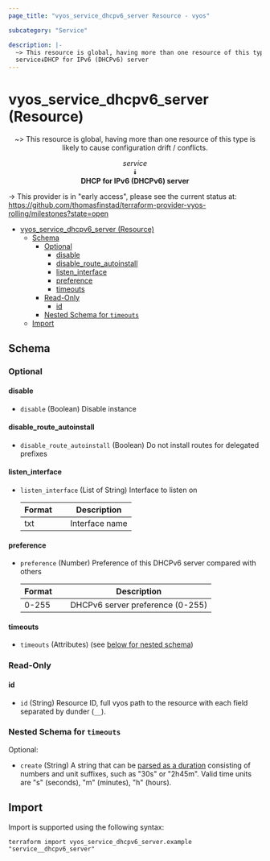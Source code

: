 ```yaml
---
page_title: "vyos_service_dhcpv6_server Resource - vyos"

subcategory: "Service"

description: |-
  ~> This resource is global, having more than one resource of this type is likely to cause configuration drift / conflicts.
  service⯯DHCP for IPv6 (DHCPv6) server
---
```


# vyos_service_dhcpv6_server (Resource)
<center>

~> This resource is global, having more than one resource of this type is likely to cause configuration drift / conflicts.

*service*  
⯯  
**DHCP for IPv6 (DHCPv6) server**


</center>

-> This provider is in "early access", please see the current status at: https://github.com/thomasfinstad/terraform-provider-vyos-rolling/milestones?state=open

<!--TOC-->

- [vyos_service_dhcpv6_server (Resource)](#vyos_service_dhcpv6_server-resource)
  - [Schema](#schema)
    - [Optional](#optional)
      - [disable](#disable)
      - [disable_route_autoinstall](#disable_route_autoinstall)
      - [listen_interface](#listen_interface)
      - [preference](#preference)
      - [timeouts](#timeouts)
    - [Read-Only](#read-only)
      - [id](#id)
    - [Nested Schema for `timeouts`](#nested-schema-for-timeouts)
  - [Import](#import)

<!--TOC-->

<!-- schema generated by tfplugindocs -->
## Schema

### Optional

#### disable
- `disable` (Boolean) Disable instance
#### disable_route_autoinstall
- `disable_route_autoinstall` (Boolean) Do not install routes for delegated prefixes
#### listen_interface
- `listen_interface` (List of String) Interface to listen on

    |  Format  &emsp;|  Description     |
    |----------|------------------|
    |  txt     &emsp;|  Interface name  |
#### preference
- `preference` (Number) Preference of this DHCPv6 server compared with others

    |  Format  &emsp;|  Description                       |
    |----------|------------------------------------|
    |  0-255   &emsp;|  DHCPv6 server preference (0-255)  |
#### timeouts
- `timeouts` (Attributes) (see [below for nested schema](#nestedatt--timeouts))

### Read-Only

#### id
- `id` (String) Resource ID, full vyos path to the resource with each field separated by dunder (`__`).

<a id="nestedatt--timeouts"></a>
### Nested Schema for `timeouts`

Optional:

- `create` (String) A string that can be [parsed as a duration](https://pkg.go.dev/time#ParseDuration) consisting of numbers and unit suffixes, such as &#34;30s&#34; or &#34;2h45m&#34;. Valid time units are &#34;s&#34; (seconds), &#34;m&#34; (minutes), &#34;h&#34; (hours).

## Import

Import is supported using the following syntax:

```shell
terraform import vyos_service_dhcpv6_server.example "service__dhcpv6_server"
```
